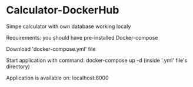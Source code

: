 # Calculator-DockerHub

Simpe calculator with own database working localy

Requirements: you should have pre-installed Docker-compose

Download 'docker-compose.yml' file

Start application with command: docker-compose up -d (inside '.yml' file's directory)

Application is available on: localhost:8000
